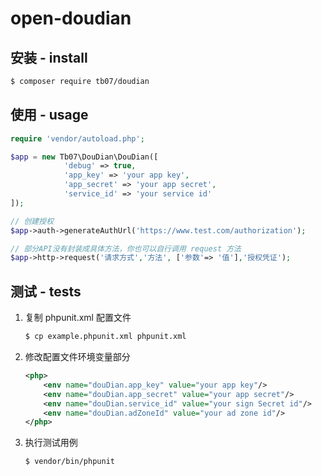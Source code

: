 # open-doudian

## 安装 - install

```bash
$ composer require tb07/doudian
```

## 使用 - usage

```php
require 'vendor/autoload.php';

$app = new Tb07\DouDian\DouDian([  
            'debug' => true,
            'app_key' => 'your app key',
            'app_secret' => 'your app secret',
            'service_id' => 'your service id'
]);

// 创建授权
$app->auth->generateAuthUrl('https://www.test.com/authorization');

// 部分API没有封装成具体方法，你也可以自行调用 request 方法
$app->http->request('请求方式','方法', ['参数'=> '值'],'授权凭证');
```

## 测试 - tests

1. 复制 phpunit.xml 配置文件
    ```bash
    $ cp example.phpunit.xml phpunit.xml
    ```
2. 修改配置文件环境变量部分
    ```xml
    <php>
        <env name="douDian.app_key" value="your app key"/>
        <env name="douDian.app_secret" value="your app secret"/>
        <env name="douDian.service_id" value="your sign Secret id"/>
        <env name="douDian.adZoneId" value="your ad zone id"/>
    </php>
    ```
3. 执行测试用例
    ```bash
    $ vendor/bin/phpunit

